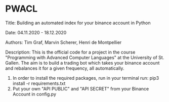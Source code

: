 # PWACL
Title: Building an automated index for your binance account in Python

Date: 04.11.2020 - 18.12.2020

Authors: Tim Graf, Marvin Scherer, Henri de Montpellier

Description:
This is the official code for a project in the course "Programming with Advanced Computer Languages" at the University of St. Gallen. The aim is to build a trading bot which takes your binance account and rebalances it for a given frequency, all automatically. 

1) In order to install the required packages, run in your terminal run: pip3 install -r requirements.txt
2) Put your own "API PUBLIC" and "API SECRET" from your Binance Account in config.py

